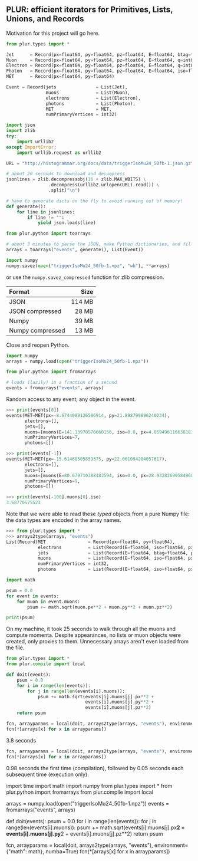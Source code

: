 ## PLUR: efficient iterators for Primitives, Lists, Unions, and Records

Motivation for this project will go here.

```python
from plur.types import *

Jet      = Record(px=float64, py=float64, pz=float64, E=float64, btag=float64)
Muon     = Record(px=float64, py=float64, pz=float64, E=float64, q=int8, iso=float64)
Electron = Record(px=float64, py=float64, pz=float64, E=float64, q=int8, iso=float64)
Photon   = Record(px=float64, py=float64, pz=float64, E=float64, iso=float64)
MET      = Record(px=float64, py=float64)

Event = Record(jets               = List(Jet),
               muons              = List(Muon),
               electrons          = List(Electron),
               photons            = List(Photon),
               MET                = MET,
               numPrimaryVertices = int32)
```


```python
import json
import zlib
try:
    import urllib2
except ImportError:
    import urllib.request as urllib2

URL = "http://histogrammar.org/docs/data/triggerIsoMu24_50fb-1.json.gz"

# about 20 seconds to download and decompress
jsonlines = zlib.decompressobj(16 + zlib.MAX_WBITS) \
                .decompress(urllib2.urlopen(URL).read()) \
                .split("\n")

# have to generate dicts on the fly to avoid running out of memory!
def generate():
    for line in jsonlines:
        if line != "":
            yield json.loads(line)
```

```python
from plur.python import toarrays

# about 3 minutes to parse the JSON, make Python dictionaries, and fill
arrays = toarrays("events", generate(), List(Event))
```

```python
import numpy
numpy.savez(open("triggerIsoMu24_50fb-1.npz", "wb"), **arrays)
```

or use the `numpy.savez_compressed` function for zlib compression.

| Format           |   Size |
|:-----------------|-------:|
| JSON             | 114 MB |
| JSON compressed  |  28 MB |
| Numpy            |  39 MB |
| Numpy compressed |  13 MB |

Close and reopen Python.

```python
import numpy
arrays = numpy.load(open("triggerIsoMu24_50fb-1.npz"))

from plur.python import fromarrays

# loads (lazily) in a fraction of a second
events = fromarrays("events", arrays)
```

Random access to any event, any object in the event.

```python
>>> print(events[0])
events(MET=MET(px=-8.6744089126586914, py=21.898799896240234),
       electrons=[],
       jets=[],
       muons=[muons(E=141.13978576660156, iso=0.0, px=4.8594961166381836, py=-30.239873886108398, pz=137.7764892578125, q=-1)],
       numPrimaryVertices=7,
       photons=[])

>>> print(events[-1])
events(MET=MET(px=-15.61468505859375, py=22.061094284057617),
       electrons=[],
       jets=[],
       muons=[muons(E=80.679710388183594, iso=0.0, px=28.932826995849609, py=1.5360887050628662, pz=75.297653198242188, q=1)],
       numPrimaryVertices=9,
       photons=[])

>>> print(events[-100].muons[0].iso)
3.68770575523
```

Note that we were able to read these _typed_ objects from a pure Numpy file: the data types are encoded in the array names.

```python
>>> from plur.types import *
>>> arrays2type(arrays, "events")
List(Record(MET                = Record(px=float64, py=float64),
            electrons          = List(Record(E=float64, iso=float64, px=float64, py=float64, pz=float64, q=int8)),
            jets               = List(Record(E=float64, btag=float64, px=float64, py=float64, pz=float64)),
            muons              = List(Record(E=float64, iso=float64, px=float64, py=float64, pz=float64, q=int8)),
            numPrimaryVertices = int32,
            photons            = List(Record(E=float64, iso=float64, px=float64, py=float64, pz=float64))))
```

```python
import math

psum = 0.0
for event in events:
    for muon in event.muons:
        psum += math.sqrt(muon.px**2 + muon.py**2 + muon.pz**2)

print(psum)
```

On my machine, it took 25 seconds to walk through all the muons and compute momenta. Despite appearances, no lists or muon objects were created, only proxies to them. Unnecessary arrays aren't even loaded from the file.

```python
from plur.types import *
from plur.compile import local

def doit(events):
    psum = 0.0
    for i in range(len(events)):
        for j in range(len(events[i].muons)):
            psum += math.sqrt(events[i].muons[j].px**2 +
                              events[i].muons[j].py**2 +
                              events[i].muons[j].pz**2)
    return psum

fcn, arrayparams = local(doit, arrays2type(arrays, "events"), environment={"math": math})
fcn(*[arrays[x] for x in arrayparams])
```

3.8 seconds

```python
fcn, arrayparams = local(doit, arrays2type(arrays, "events"), environment={"math": math}, debug=True)
fcn(*[arrays[x] for x in arrayparams])
```

0.98 seconds the first time (compilation), followed by 0.05 seconds each subsequent time (execution only).






import time
import math
import numpy
from plur.types import *
from plur.python import fromarrays
from plur.compile import local

arrays = numpy.load(open("triggerIsoMu24_50fb-1.npz"))
events = fromarrays("events", arrays)

def doit(events):
    psum = 0.0
    for i in range(len(events)):
        for j in range(len(events[i].muons)):
            psum += math.sqrt(events[i].muons[j].px**2 +
                              events[i].muons[j].py**2 +
                              events[i].muons[j].pz**2)
    return psum

fcn, arrayparams = local(doit, arrays2type(arrays, "events"), environment={"math": math}, numba=True)
fcn(*[arrays[x] for x in arrayparams])
